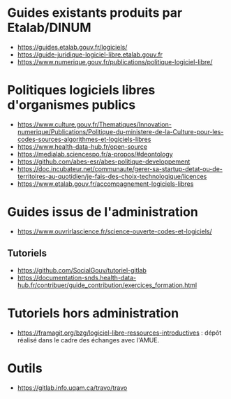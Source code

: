 # Guides existants produits par Etalab/DINUM

- https://guides.etalab.gouv.fr/logiciels/
- https://guide-juridique-logiciel-libre.etalab.gouv.fr
- https://www.numerique.gouv.fr/publications/politique-logiciel-libre/

# Politiques logiciels libres d'organismes publics

- https://www.culture.gouv.fr/Thematiques/Innovation-numerique/Publications/Politique-du-ministere-de-la-Culture-pour-les-codes-sources-algorithmes-et-logiciels-libres
- https://www.health-data-hub.fr/open-source
- https://medialab.sciencespo.fr/a-propos/#deontology
- https://github.com/abes-esr/abes-politique-developpement
- https://doc.incubateur.net/communaute/gerer-sa-startup-detat-ou-de-territoires-au-quotidien/je-fais-des-choix-technologique/licences
- https://www.etalab.gouv.fr/accompagnement-logiciels-libres

# Guides issus de l'administration

- https://www.ouvrirlascience.fr/science-ouverte-codes-et-logiciels/

## Tutoriels

- https://github.com/SocialGouv/tutoriel-gitlab
- https://documentation-snds.health-data-hub.fr/contribuer/guide_contribution/exercices_formation.html

# Tutoriels hors administration

- https://framagit.org/bzg/logiciel-libre-ressources-introductives :
  dépôt réalisé dans le cadre des échanges avec l'AMUE.

# Outils

- https://gitlab.info.uqam.ca/travo/travo
